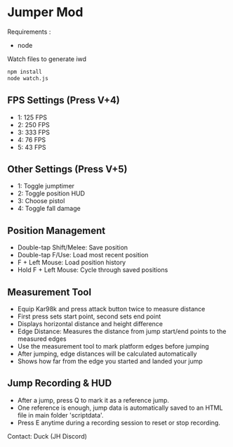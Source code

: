 # Jumper Mod

Requirements : 
- node 


Watch files to generate iwd
```bash
npm install
node watch.js
```


## FPS Settings (Press V+4)
- 1: 125 FPS
- 2: 250 FPS
- 3: 333 FPS
- 4: 76 FPS
- 5: 43 FPS

## Other Settings (Press V+5)
- 1: Toggle jumptimer
- 2: Toggle position HUD
- 3: Choose pistol
- 4: Toggle fall damage

## Position Management
- Double-tap Shift/Melee: Save position 
- Double-tap F/Use: Load most recent position
- F + Left Mouse: Load position history
- Hold F + Left Mouse: Cycle through saved positions

## Measurement Tool
- Equip Kar98k and press attack button twice to measure distance
- First press sets start point, second sets end point
- Displays horizontal distance and height difference
- Edge Distance: Measures the distance from jump start/end points to the measured edges
- Use the measurement tool to mark platform edges before jumping
- After jumping, edge distances will be calculated automatically
- Shows how far from the edge you started and landed your jump

## Jump Recording & HUD
- After a jump, press Q to mark it as a reference jump.
- One reference is enough, jump data is automatically saved to an HTML file in main folder 'scriptdata'.
- Press E anytime during a recording session to reset or stop recording.

Contact: Duck (JH Discord)
